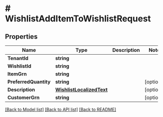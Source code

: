 # # WishlistAddItemToWishlistRequest


## Properties 


Name | Type | Description | Notes
------------ | ------------- | ------------- | -------------
**TenantId**| **string** |   |
**WishlistId**| **string** |   |
**ItemGrn**| **string** |   |
**PreferredQuantity**| **string** |   | [optional]
**Description**| [**WishlistLocalizedText**](WishlistLocalizedText.md) |   | [optional]
**CustomerGrn**| **string** |   | [optional]


[[Back to Model list]](../../README.md#models) [[Back to API list]](../../README.md#endpoints) [[Back to README]](../../README.md)


